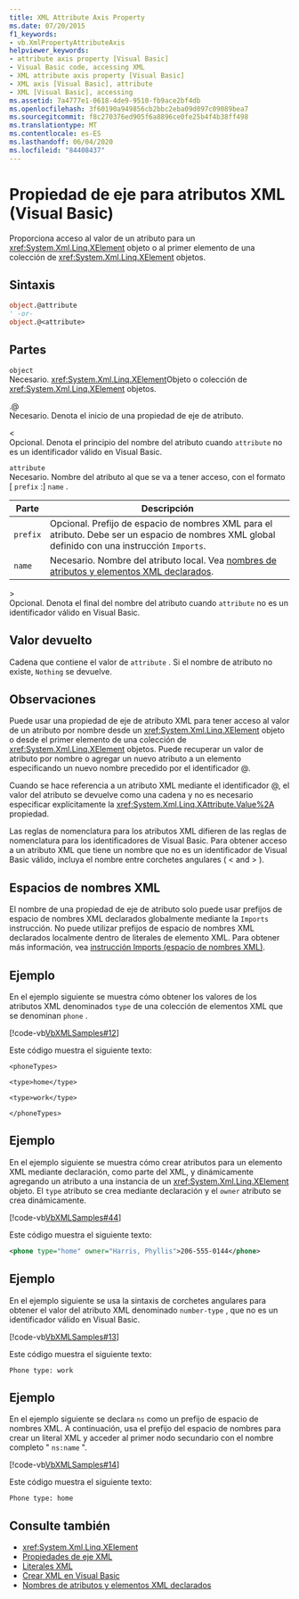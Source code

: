 ```yaml
---
title: XML Attribute Axis Property
ms.date: 07/20/2015
f1_keywords:
- vb.XmlPropertyAttributeAxis
helpviewer_keywords:
- attribute axis property [Visual Basic]
- Visual Basic code, accessing XML
- XML attribute axis property [Visual Basic]
- XML axis [Visual Basic], attribute
- XML [Visual Basic], accessing
ms.assetid: 7a4777e1-0618-4de9-9510-fb9ace2bf4db
ms.openlocfilehash: 3f60190a949856cb2bbc2eba09d097c09089bea7
ms.sourcegitcommit: f8c270376ed905f6a8896ce0fe25b4f4b38ff498
ms.translationtype: MT
ms.contentlocale: es-ES
ms.lasthandoff: 06/04/2020
ms.locfileid: "84408437"
---
```

# <a name="xml-attribute-axis-property-visual-basic"></a>Propiedad de eje para atributos XML (Visual Basic)
Proporciona acceso al valor de un atributo para un <xref:System.Xml.Linq.XElement> objeto o al primer elemento de una colección de <xref:System.Xml.Linq.XElement> objetos.  
  
## <a name="syntax"></a>Sintaxis  
  
```vb  
object.@attribute  
' -or-  
object.@<attribute>  
```  
  
## <a name="parts"></a>Partes  
 `object`  
 Necesario. <xref:System.Xml.Linq.XElement>Objeto o colección de <xref:System.Xml.Linq.XElement> objetos.  
  
 .@  
 Necesario. Denota el inicio de una propiedad de eje de atributo.  
  
 <  
 Opcional. Denota el principio del nombre del atributo cuando `attribute` no es un identificador válido en Visual Basic.  
  
 `attribute`  
 Necesario. Nombre del atributo al que se va a tener acceso, con el formato [ `prefix` :] `name` .  
  
|Parte|Descripción|  
|----------|-----------------|  
|`prefix`|Opcional. Prefijo de espacio de nombres XML para el atributo. Debe ser un espacio de nombres XML global definido con una instrucción `Imports`.|  
|`name`|Necesario. Nombre del atributo local. Vea [nombres de atributos y elementos XML declarados](../../programming-guide/language-features/xml/names-of-declared-xml-elements-and-attributes.md).|  
  
 \>  
 Opcional. Denota el final del nombre del atributo cuando `attribute` no es un identificador válido en Visual Basic.  
  
## <a name="return-value"></a>Valor devuelto  
 Cadena que contiene el valor de `attribute` . Si el nombre de atributo no existe, `Nothing` se devuelve.  
  
## <a name="remarks"></a>Observaciones  
 Puede usar una propiedad de eje de atributo XML para tener acceso al valor de un atributo por nombre desde un <xref:System.Xml.Linq.XElement> objeto o desde el primer elemento de una colección de <xref:System.Xml.Linq.XElement> objetos. Puede recuperar un valor de atributo por nombre o agregar un nuevo atributo a un elemento especificando un nuevo nombre precedido por el identificador @.  
  
 Cuando se hace referencia a un atributo XML mediante el identificador @, el valor del atributo se devuelve como una cadena y no es necesario especificar explícitamente la <xref:System.Xml.Linq.XAttribute.Value%2A> propiedad.  
  
 Las reglas de nomenclatura para los atributos XML difieren de las reglas de nomenclatura para los identificadores de Visual Basic. Para obtener acceso a un atributo XML que tiene un nombre que no es un identificador de Visual Basic válido, incluya el nombre entre corchetes angulares ( \< and > ).  
  
## <a name="xml-namespaces"></a>Espacios de nombres XML  
 El nombre de una propiedad de eje de atributo solo puede usar prefijos de espacio de nombres XML declarados globalmente mediante la `Imports` instrucción. No puede utilizar prefijos de espacio de nombres XML declarados localmente dentro de literales de elemento XML. Para obtener más información, vea [instrucción Imports (espacio de nombres XML)](../statements/imports-statement-xml-namespace.md).  
  
## <a name="example"></a>Ejemplo  
 En el ejemplo siguiente se muestra cómo obtener los valores de los atributos XML denominados `type` de una colección de elementos XML que se denominan `phone` .  
  
 [!code-vb[VbXMLSamples#12](~/samples/snippets/visualbasic/VS_Snippets_VBCSharp/VbXMLSamples/VB/XMLSamples5.vb#12)]  
  
 Este código muestra el siguiente texto:  
  
 `<phoneTypes>`  
  
 `<type>home</type>`  
  
 `<type>work</type>`  
  
 `</phoneTypes>`  
  
## <a name="example"></a>Ejemplo  
 En el ejemplo siguiente se muestra cómo crear atributos para un elemento XML mediante declaración, como parte del XML, y dinámicamente agregando un atributo a una instancia de un <xref:System.Xml.Linq.XElement> objeto. El `type` atributo se crea mediante declaración y el `owner` atributo se crea dinámicamente.  
  
 [!code-vb[VbXMLSamples#44](~/samples/snippets/visualbasic/VS_Snippets_VBCSharp/VbXMLSamples/VB/XMLSamples5.vb#44)]  
  
 Este código muestra el siguiente texto:  
  
```xml  
<phone type="home" owner="Harris, Phyllis">206-555-0144</phone>  
```  
  
## <a name="example"></a>Ejemplo  
 En el ejemplo siguiente se usa la sintaxis de corchetes angulares para obtener el valor del atributo XML denominado `number-type` , que no es un identificador válido en Visual Basic.  
  
 [!code-vb[VbXMLSamples#13](~/samples/snippets/visualbasic/VS_Snippets_VBCSharp/VbXMLSamples/VB/XMLSamples5.vb#13)]  
  
 Este código muestra el siguiente texto:  
  
 `Phone type: work`  
  
## <a name="example"></a>Ejemplo  
 En el ejemplo siguiente se declara `ns` como un prefijo de espacio de nombres XML. A continuación, usa el prefijo del espacio de nombres para crear un literal XML y acceder al primer nodo secundario con el nombre completo " `ns:name` ".  
  
 [!code-vb[VbXMLSamples#14](~/samples/snippets/visualbasic/VS_Snippets_VBCSharp/VbXMLSamples/VB/XMLSamples6.vb#14)]  
  
 Este código muestra el siguiente texto:  
  
 `Phone type: home`  
  
## <a name="see-also"></a>Consulte también

- <xref:System.Xml.Linq.XElement>
- [Propiedades de eje XML](index.md)
- [Literales XML](../xml-literals/index.md)
- [Crear XML en Visual Basic](../../programming-guide/language-features/xml/creating-xml.md)
- [Nombres de atributos y elementos XML declarados](../../programming-guide/language-features/xml/names-of-declared-xml-elements-and-attributes.md)
